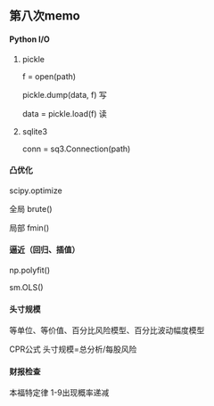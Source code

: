## 第八次memo

#### Python I/O

1. pickle

   f = open(path)

   pickle.dump(data, f) 写

   data = pickle.load(f) 读

2. sqlite3

   conn = sq3.Connection(path)

#### 凸优化

scipy.optimize

全局 brute()

局部 fmin()

#### 逼近（回归、插值）

np.polyfit()

sm.OLS()

#### 头寸规模

等单位、等价值、百分比风险模型、百分比波动幅度模型

CPR公式  头寸规模=总分析/每股风险

#### 财报检查

本福特定律 1-9出现概率递减
